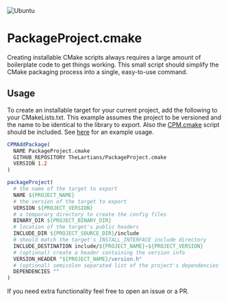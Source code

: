 ![Ubuntu](https://github.com/TheLartians/PackageProject.cmake/workflows/Ubuntu/badge.svg)

# PackageProject.cmake

Creating installable CMake scripts always requires a large amount of boilerplate code to get things working.
This small script should simplify the CMake packaging process into a single, easy-to-use command.

## Usage

To create an installable target for your current project, add the following to your CMakeLists.txt.
This example assumes the project to be versioned and the name to be identical to the library to export.
Also the [CPM.cmake](https://github.com/TheLartians/CPM.cmake) script should be included.
See [here](https://github.com/TheLartians/ModernCppStarter/blob/master/CMakeLists.txt) for an example usage.

```cmake
CPMAddPackage(
  NAME PackageProject.cmake
  GITHUB_REPOSITORY TheLartians/PackageProject.cmake
  VERSION 1.2
)

packageProject(
  # the name of the target to export
  NAME ${PROJECT_NAME}
  # the version of the target to export
  VERSION ${PROJECT_VERSION}
  # a temporary directory to create the config files
  BINARY_DIR ${PROJECT_BINARY_DIR}
  # location of the target's public headers
  INCLUDE_DIR ${PROJECT_SOURCE_DIR}/include
  # should match the target's INSTALL_INTERFACE include directory
  INCLUDE_DESTINATION include/${PROJECT_NAME}-${PROJECT_VERSION}
  # (optional) create a header containing the version info
  VERSION_HEADER "${PROJECT_NAME}/version.h"
  # (optional) semicolon separated list of the project's dependencies
  DEPENDENCIES ""
)
```

If you need extra functionality feel free to open an issue or a PR.
